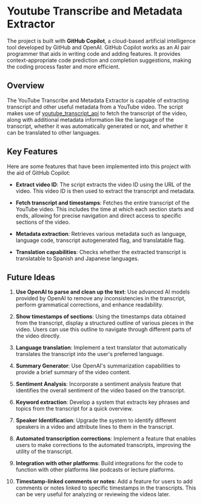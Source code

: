 # Youtube Transcribe and Metadata Extractor

The project is built with **GitHub Copilot**, a cloud-based artificial intelligence tool developed by GitHub and OpenAI. GitHub Copilot works as an AI pair programmer that aids in writing code and adding features. It provides context-appropriate code prediction and completion suggestions, making the coding process faster and more efficient.

## Overview

The YouTube Transcribe and Metadata Extractor is capable of extracting transcript and other useful metadata from a YouTube video. The script makes use of [youtube_transcript_api](https://pypi.org/project/youtube-transcript-api/) to fetch the transcript of the video, along with additional metadata information like the language of the transcript, whether it was automatically generated or not, and whether it can be translated to other languages.

## Key Features

Here are some features that have been implemented into this project with the aid of GitHub Copilot:

- **Extract video ID**: The script extracts the video ID using the URL of the video. This video ID is then used to extract the transcript and metadata.

- **Fetch transcript and timestamps**: Fetches the entire transcript of the YouTube video. This includes the time at which each section starts and ends, allowing for precise navigation and direct access to specific sections of the video.

- **Metadata extraction**: Retrieves various metadata such as language, language code, transcript autogenerated flag, and translatable flag.

- **Translation capabilities**: Checks whether the extracted transcript is translatable to Spanish and Japanese languages.

## Future Ideas

1. **Use OpenAI to parse and clean up the text**: Use advanced AI models provided by OpenAI to remove any inconsistencies in the transcript, perform grammatical corrections, and enhance readability.

2. **Show timestamps of sections**: Using the timestamps data obtained from the transcript, display a structured outline of various pieces in the video. Users can use this outline to navigate through different parts of the video directly.

3. **Language translation**: Implement a text translator that automatically translates the transcript into the user's preferred language.

4. **Summary Generator**: Use OpenAI's summarization capabilities to provide a brief summary of the video content.

5. **Sentiment Analysis**: Incorporate a sentiment analysis feature that identifies the overall sentiment of the video based on the transcript.

6. **Keyword extraction**: Develop a system that extracts key phrases and topics from the transcript for a quick overview.

7. **Speaker Identification**: Upgrade the system to identify different speakers in a video and attribute lines to them in the transcript.

8. **Automated transcription corrections**: Implement a feature that enables users to make corrections to the automated transcripts, improving the utility of the transcript.

9. **Integration with other platforms**: Build integrations for the code to function with other platforms like podcasts or lecture platforms.

10. **Timestamp-linked comments or notes**: Add a feature for users to add comments or notes linked to specific timestamps in the transcripts. This can be very useful for analyzing or reviewing the videos later.